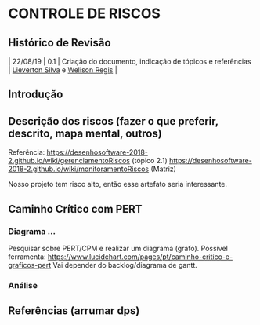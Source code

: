 # CONTROLE DE RISCOS

## Histórico de Revisão
| 22/08/19 | 0.1 | Criação do documento, indicação de tópicos e referências | [Lieverton Silva](https://github.com/lievertom) e [Welison Regis](https://github.com/WelisonR) |

## Introdução

## Descrição dos riscos (fazer o que preferir, descrito, mapa mental, outros)

Referência: https://desenhosoftware-2018-2.github.io/wiki/gerenciamentoRiscos (tópico 2.1)
https://desenhosoftware-2018-2.github.io/wiki/monitoramentoRiscos (Matriz)

Nosso projeto tem risco alto, então esse artefato seria interessante.

## Caminho Crítico com PERT

### Diagrama ...

Pesquisar sobre PERT/CPM e realizar um diagrama (grafo).
Possível ferramenta: https://www.lucidchart.com/pages/pt/caminho-critico-e-graficos-pert
Vai depender do backlog/diagrama de gantt.

### Análise

## Referências (arrumar dps)

[^1]: https://desenhosoftware-2018-2.github.io/wiki/gerenciamentoRiscos
[^2]: https://desenhosoftware-2018-2.github.io/wiki/monitoramentoRiscos
[^3]: https://www.lucidchart.com/pages/pt/caminho-critico-e-graficos-pert
